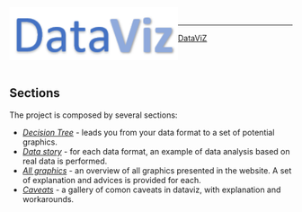 <img align="left" src="img/logo/typo.png" width="300">
<br>
<hr>

[DataViZ](https://itsmecevi.github.io/dataviz/)

<br>



<br>

Sections
-----
The project is composed by several sections:

- *[Decision Tree]()* - leads you from your data format to a set of potential graphics.
- *[Data story](https://www.data-to-viz.com/#story)* - for each data format, an example of data analysis based on real data is performed.
- *[All graphics](https://www.data-to-viz.com/#portfolio)* - an overview of all graphics presented in the website. A set of explanation and advices is provided for each.
- *[Caveats](https://www.data-to-viz.com/#caveats)* - a gallery of comon caveats in dataviz, with explanation and workarounds.

<br>



<br>











